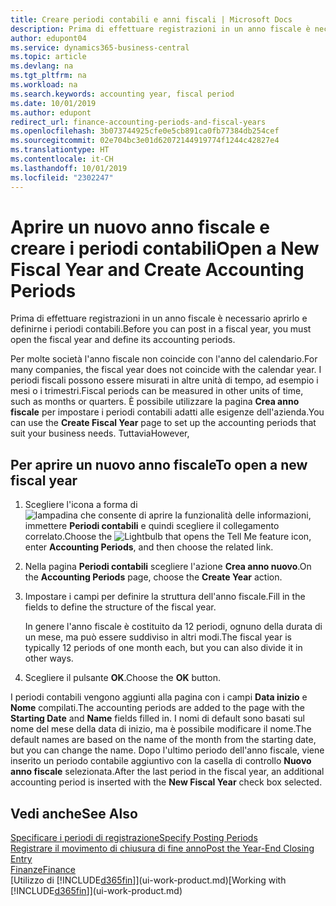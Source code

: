 ```yaml
---
title: Creare periodi contabili e anni fiscali | Microsoft Docs
description: Prima di effettuare registrazioni in un anno fiscale è necessario aprirlo e definirne i periodi contabili.
author: edupont04
ms.service: dynamics365-business-central
ms.topic: article
ms.devlang: na
ms.tgt_pltfrm: na
ms.workload: na
ms.search.keywords: accounting year, fiscal period
ms.date: 10/01/2019
ms.author: edupont
redirect_url: finance-accounting-periods-and-fiscal-years
ms.openlocfilehash: 3b073744925cfe0e5cb891ca0fb77384db254cef
ms.sourcegitcommit: 02e704bc3e01d62072144919774f1244c42827e4
ms.translationtype: HT
ms.contentlocale: it-CH
ms.lasthandoff: 10/01/2019
ms.locfileid: "2302247"
---
```

# <a name="open-a-new-fiscal-year-and-create-accounting-periods"></a><span data-ttu-id="888d0-103">Aprire un nuovo anno fiscale e creare i periodi contabili</span><span class="sxs-lookup"><span data-stu-id="888d0-103">Open a New Fiscal Year and Create Accounting Periods</span></span>
<span data-ttu-id="888d0-104">Prima di effettuare registrazioni in un anno fiscale è necessario aprirlo e definirne i periodi contabili.</span><span class="sxs-lookup"><span data-stu-id="888d0-104">Before you can post in a fiscal year, you must open the fiscal year and define its accounting periods.</span></span>  

<span data-ttu-id="888d0-105">Per molte società l'anno fiscale non coincide con l'anno del calendario.</span><span class="sxs-lookup"><span data-stu-id="888d0-105">For many companies, the fiscal year does not coincide with the calendar year.</span></span> <span data-ttu-id="888d0-106">I periodi fiscali possono essere misurati in altre unità di tempo, ad esempio i mesi o i trimestri.</span><span class="sxs-lookup"><span data-stu-id="888d0-106">Fiscal periods can be measured in other units of time, such as months or quarters.</span></span> <span data-ttu-id="888d0-107">È possibile utilizzare la pagina **Crea anno fiscale** per impostare i periodi contabili adatti alle esigenze dell'azienda.</span><span class="sxs-lookup"><span data-stu-id="888d0-107">You can use the **Create Fiscal Year** page to set up the accounting periods that suit your business needs.</span></span> <span data-ttu-id="888d0-108">Tuttavia</span><span class="sxs-lookup"><span data-stu-id="888d0-108">However,</span></span>   

## <a name="to-open-a-new-fiscal-year"></a><span data-ttu-id="888d0-109">Per aprire un nuovo anno fiscale</span><span class="sxs-lookup"><span data-stu-id="888d0-109">To open a new fiscal year</span></span>
1. <span data-ttu-id="888d0-110">Scegliere l'icona a forma di ![lampadina che consente di aprire la funzionalità delle informazioni](media/ui-search/search_small.png "Informazioni sull'operazione che si desidera eseguire"), immettere **Periodi contabili** e quindi scegliere il collegamento correlato.</span><span class="sxs-lookup"><span data-stu-id="888d0-110">Choose the ![Lightbulb that opens the Tell Me feature](media/ui-search/search_small.png "Tell me what you want to do") icon, enter **Accounting Periods**, and then choose the related link.</span></span>
2. <span data-ttu-id="888d0-111">Nella pagina **Periodi contabili** scegliere l'azione **Crea anno nuovo**.</span><span class="sxs-lookup"><span data-stu-id="888d0-111">On the **Accounting Periods** page, choose the **Create Year** action.</span></span>
3. <span data-ttu-id="888d0-112">Impostare i campi per definire la struttura dell'anno fiscale.</span><span class="sxs-lookup"><span data-stu-id="888d0-112">Fill in the fields to define the structure of the fiscal year.</span></span>

    <span data-ttu-id="888d0-113">In genere l'anno fiscale è costituito da 12 periodi, ognuno della durata di un mese, ma può essere suddiviso in altri modi.</span><span class="sxs-lookup"><span data-stu-id="888d0-113">The fiscal year is typically 12 periods of one month each, but you can also divide it in other ways.</span></span>
4. <span data-ttu-id="888d0-114">Scegliere il pulsante **OK**.</span><span class="sxs-lookup"><span data-stu-id="888d0-114">Choose the **OK** button.</span></span>

<span data-ttu-id="888d0-115">I periodi contabili vengono aggiunti alla pagina con i campi **Data inizio** e **Nome** compilati.</span><span class="sxs-lookup"><span data-stu-id="888d0-115">The accounting periods are added to the page with the **Starting Date** and **Name** fields filled in.</span></span> <span data-ttu-id="888d0-116">I nomi di default sono basati sul nome del mese della data di inizio, ma è possibile modificare il nome.</span><span class="sxs-lookup"><span data-stu-id="888d0-116">The default names are based on the name of the month from the starting date, but you can change the name.</span></span> <span data-ttu-id="888d0-117">Dopo l'ultimo periodo dell'anno fiscale, viene inserito un periodo contabile aggiuntivo con la casella di controllo **Nuovo anno fiscale** selezionata.</span><span class="sxs-lookup"><span data-stu-id="888d0-117">After the last period in the fiscal year, an additional accounting period is inserted with the **New Fiscal Year** check box selected.</span></span>  


## <a name="see-also"></a><span data-ttu-id="888d0-118">Vedi anche</span><span class="sxs-lookup"><span data-stu-id="888d0-118">See Also</span></span>
[<span data-ttu-id="888d0-119">Specificare i periodi di registrazione</span><span class="sxs-lookup"><span data-stu-id="888d0-119">Specify Posting Periods</span></span>](finance-how-specify-posting-periods.md)  
[<span data-ttu-id="888d0-120">Registrare il movimento di chiusura di fine anno</span><span class="sxs-lookup"><span data-stu-id="888d0-120">Post the Year-End Closing Entry</span></span>](year-how-post-year-end-close-entry.md)  
[<span data-ttu-id="888d0-121">Finanze</span><span class="sxs-lookup"><span data-stu-id="888d0-121">Finance</span></span>](finance.md)  
<span data-ttu-id="888d0-122">[Utilizzo di [!INCLUDE[d365fin](includes/d365fin_md.md)]](ui-work-product.md)</span><span class="sxs-lookup"><span data-stu-id="888d0-122">[Working with [!INCLUDE[d365fin](includes/d365fin_md.md)]](ui-work-product.md)</span></span>
